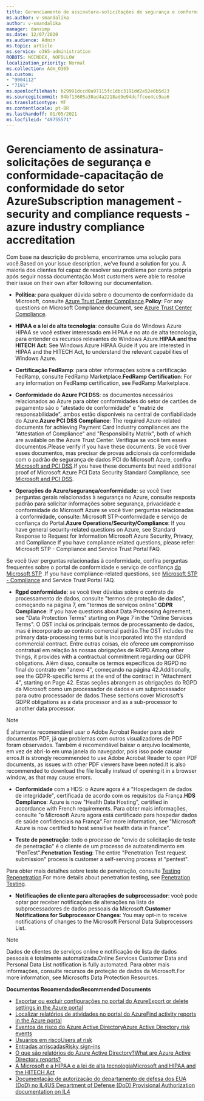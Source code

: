 ```yaml
---
title: Gerenciamento de assinatura-solicitações de segurança e conformidade-capacitação de conformidade do setor Azure
ms.author: v-smandalika
author: v-smandalika
manager: dansimp
ms.date: 12/07/2020
ms.audience: Admin
ms.topic: article
ms.service: o365-administration
ROBOTS: NOINDEX, NOFOLLOW
localization_priority: Normal
ms.collection: Adm_O365
ms.custom:
- "9004112"
- "7191"
ms.openlocfilehash: b29991dccd0a97115fc1dbc3191dd2e52e6b5d23
ms.sourcegitcommit: 04bf13605a30ad4a2218ad9e94dcffcee4cc9aa6
ms.translationtype: MT
ms.contentlocale: pt-BR
ms.lasthandoff: 01/05/2021
ms.locfileid: "49755571"
---
```

# <a name="subscription-management---security-and-compliance-requests---azure-industry-compliance-accreditation"></a><span data-ttu-id="8554e-102">Gerenciamento de assinatura-solicitações de segurança e conformidade-capacitação de conformidade do setor Azure</span><span class="sxs-lookup"><span data-stu-id="8554e-102">Subscription management - security and compliance requests - azure industry compliance accreditation</span></span>

<span data-ttu-id="8554e-103">Com base na descrição do problema, encontramos uma solução para você.</span><span class="sxs-lookup"><span data-stu-id="8554e-103">Based on your issue description, we’ve found a solution for you.</span></span> <span data-ttu-id="8554e-104">A maioria dos clientes foi capaz de resolver seu problema por conta própria após seguir nossa documentação.</span><span class="sxs-lookup"><span data-stu-id="8554e-104">Most customers were able to resolve their issue on their own after following our documentation.</span></span>

- <span data-ttu-id="8554e-105">**Política**: para qualquer dúvida sobre o documento de conformidade da Microsoft, consulte [Azure Trust Center Compliance](https://docs.microsoft.com/compliance/regulatory/offering-SOC).</span><span class="sxs-lookup"><span data-stu-id="8554e-105">**Policy**: For any questions on Microsoft Compliance document, see [Azure Trust Center Compliance](https://docs.microsoft.com/compliance/regulatory/offering-SOC).</span></span>

- <span data-ttu-id="8554e-106">**HIPAA e a lei de alta tecnologia**: consulte Guia do Windows Azure HIPAA se você estiver interessado em HIPAA e no ato de alta tecnologia, para entender os recursos relevantes do Windows Azure.</span><span class="sxs-lookup"><span data-stu-id="8554e-106">**HIPAA and the HITECH Act**: See Windows Azure HIPAA Guide if you are interested in HIPAA and the HITECH Act, to understand the relevant capabilities of Windows Azure.</span></span>

- <span data-ttu-id="8554e-107">**Certificação FedRamp**: para obter informações sobre a certificação FedRamp, consulte FedRamp Marketplace.</span><span class="sxs-lookup"><span data-stu-id="8554e-107">**FedRamp Certification**: For any information on FedRamp certification, see FedRamp Marketplace.</span></span>

- <span data-ttu-id="8554e-108">**Conformidade do Azure PCI DSS**: os documentos necessários relacionados ao Azure para obter conformidades do setor de cartões de pagamento são o "atestado de conformidade" e "matriz de responsabilidade", ambos estão disponíveis na central de confiabilidade do Azure.</span><span class="sxs-lookup"><span data-stu-id="8554e-108">**Azure PCI DSS Compliance**: The required Azure-related documents for achieving Payment Card Industry compliances are the "Attestation of Compliance" and "Responsibility Matrix", both of which are available on the Azure Trust Center.</span></span> <span data-ttu-id="8554e-109">Verifique se você tem esses documentos.</span><span class="sxs-lookup"><span data-stu-id="8554e-109">Please verify if you have these documents.</span></span> <span data-ttu-id="8554e-110">Se você tiver esses documentos, mas precisar de provas adicionais da conformidade com o padrão de segurança de dados PCI do Microsoft Azure, confira [Microsoft and PCI DSS](https://docs.microsoft.com/compliance/regulatory/offering-PCI-DSS).</span><span class="sxs-lookup"><span data-stu-id="8554e-110">If you have these documents but need additional proof of Microsoft Azure PCI Data Security Standard Compliance, see [Microsoft and PCI DSS](https://docs.microsoft.com/compliance/regulatory/offering-PCI-DSS).</span></span>

- <span data-ttu-id="8554e-111">**Operações do Azure/segurança/conformidade**: se você tiver perguntas gerais relacionadas à segurança no Azure, consulte resposta padrão para solicitar informações sobre segurança, privacidade e conformidade do Microsoft Azure se você tiver perguntas relacionadas à conformidade, consulte: Microsoft STP-conformidade e serviço de confiança do Portal.</span><span class="sxs-lookup"><span data-stu-id="8554e-111">**Azure Operations/Security/Compliance**: If you have general security-related questions on Azure, see Standard Response to Request for Information Microsoft Azure Security, Privacy, and Compliance If you have compliance related questions, please refer: Microsoft STP - Compliance and Service Trust Portal FAQ.</span></span>

<span data-ttu-id="8554e-112">Se você tiver perguntas relacionadas à conformidade, confira perguntas frequentes sobre o portal de conformidade e serviço de confiança [do Microsoft STP](https://www.microsoft.com/trust-center/compliance/compliance-overview) .</span><span class="sxs-lookup"><span data-stu-id="8554e-112">If you have compliance-related questions, see [Microsoft STP - Compliance](https://www.microsoft.com/trust-center/compliance/compliance-overview) and Service Trust Portal FAQ.</span></span>

- <span data-ttu-id="8554e-113">**Rgpd conformidade**: se você tiver dúvidas sobre o contrato de processamento de dados, consulte "termos de proteção de dados", começando na página 7, em "termos de serviços online".</span><span class="sxs-lookup"><span data-stu-id="8554e-113">**GDPR Compliance**: If you have questions about Data Processing Agreement, see "Data Protection Terms" starting on Page 7 in the "Online Services Terms".</span></span> <span data-ttu-id="8554e-114">O OST inclui os principais termos de processamento de dados, mas é incorporado ao contrato comercial padrão.</span><span class="sxs-lookup"><span data-stu-id="8554e-114">The OST includes the primary data-processing terms but is incorporated into the standard commercial contract.</span></span> <span data-ttu-id="8554e-115">Entre outras coisas, ele oferece um compromisso contratual em relação às nossas obrigações de RGPD.</span><span class="sxs-lookup"><span data-stu-id="8554e-115">Among other things, it provides with a contractual commitment regarding our GDPR obligations.</span></span> <span data-ttu-id="8554e-116">Além disso, consulte os termos específicos do RGPD no final do contrato em "anexo 4", começando na página 42.</span><span class="sxs-lookup"><span data-stu-id="8554e-116">Additionally, see the GDPR-specific terms at the end of the contract in "Attachment 4", starting on Page 42.</span></span> <span data-ttu-id="8554e-117">Estas seções abrangem as obrigações do RGPD da Microsoft como um processador de dados e um subprocessador para outro processador de dados.</span><span class="sxs-lookup"><span data-stu-id="8554e-117">These sections cover Microsoft’s GDPR obligations as a data processor and as a sub-processor to another data processor.</span></span>

> [!NOTE]
> <span data-ttu-id="8554e-118">É altamente recomendável usar o Adobe Acrobat Reader para abrir documentos PDF, já que problemas com outros visualizadores de PDF foram observados. Também é recomendável baixar o arquivo localmente, em vez de abri-lo em uma janela do navegador, pois isso pode causar erros.</span><span class="sxs-lookup"><span data-stu-id="8554e-118">It is strongly recommended to use Adobe Acrobat Reader to open PDF documents, as issues with other PDF viewers have been noted.It is also recommended to download the file locally instead of opening it in a browser window, as that may cause errors.</span></span>

- <span data-ttu-id="8554e-119">**Conformidade** com a HDS: o Azure agora é a "Hospedagem de dados de integridade", certificada de acordo com os requisitos da França.</span><span class="sxs-lookup"><span data-stu-id="8554e-119">**HDS Compliance**: Azure is now "Health Data Hosting", certified in accordance with French requirements.</span></span> <span data-ttu-id="8554e-120">Para obter mais informações, consulte "o Microsoft Azure agora está certificado para hospedar dados de saúde confidenciais na França".</span><span class="sxs-lookup"><span data-stu-id="8554e-120">For more information, see "Microsoft Azure is now certified to host sensitive health data in France".</span></span>

- <span data-ttu-id="8554e-121">**Teste de penetração**: todo o processo de "envio de solicitação de teste de penetração" é o cliente de um processo de autoatendimento em "PenTest".</span><span class="sxs-lookup"><span data-stu-id="8554e-121">**Penetration Testing**: The entire "Penetration Test request submission" process is customer a self-serving process at "pentest".</span></span>

<span data-ttu-id="8554e-122">Para obter mais detalhes sobre teste de penetração, consulte [Testing Repenetration](https://docs.microsoft.com/azure/security/fundamentals/pen-testing).</span><span class="sxs-lookup"><span data-stu-id="8554e-122">For more details about penetration testing, see [Penetration Testing](https://docs.microsoft.com/azure/security/fundamentals/pen-testing).</span></span>

- <span data-ttu-id="8554e-123">**Notificações de cliente para alterações de subprocessador**: você pode optar por receber notificações de alterações na lista de subprocessadores de dados pessoais da Microsoft.</span><span class="sxs-lookup"><span data-stu-id="8554e-123">**Customer Notifications for Subprocessor Changes**: You may opt-in to receive notifications of changes to the Microsoft Personal Data Subprocessors List.</span></span>

> [!NOTE]
> <span data-ttu-id="8554e-124">Dados de clientes de serviços online e notificação de lista de dados pessoais é totalmente automatizada.</span><span class="sxs-lookup"><span data-stu-id="8554e-124">Online Services Customer Data and Personal Data List notification is fully automated.</span></span> <span data-ttu-id="8554e-125">Para obter mais informações, consulte recursos de proteção de dados da Microsoft.</span><span class="sxs-lookup"><span data-stu-id="8554e-125">For more information, see Microsofts Data Protection Resources.</span></span>

<span data-ttu-id="8554e-126">**Documentos Recomendados**</span><span class="sxs-lookup"><span data-stu-id="8554e-126">**Recommended Documents**</span></span>

- [<span data-ttu-id="8554e-127">Exportar ou excluir configurações no portal do Azure</span><span class="sxs-lookup"><span data-stu-id="8554e-127">Export or delete settings in the Azure portal</span></span>](https://docs.microsoft.com/azure/azure-portal/set-preferences)
- [<span data-ttu-id="8554e-128">Localizar relatórios de atividades no portal do Azure</span><span class="sxs-lookup"><span data-stu-id="8554e-128">Find activity reports in the Azure portal</span></span>](https://docs.microsoft.com/azure/active-directory/reports-monitoring/howto-find-activity-reports)
- [<span data-ttu-id="8554e-129">Eventos de risco do Azure Active Directory</span><span class="sxs-lookup"><span data-stu-id="8554e-129">Azure Active Directory risk events</span></span>](https://docs.microsoft.com/azure/active-directory/identity-protection/overview-identity-protection)
- [<span data-ttu-id="8554e-130">Usuários em risco</span><span class="sxs-lookup"><span data-stu-id="8554e-130">Users at risk</span></span>](https://docs.microsoft.com/azure/active-directory/identity-protection/overview-identity-protection)
- [<span data-ttu-id="8554e-131">Entradas arriscadas</span><span class="sxs-lookup"><span data-stu-id="8554e-131">Risky sign-ins</span></span>](https://docs.microsoft.com/azure/active-directory/identity-protection/overview-identity-protection)
- [<span data-ttu-id="8554e-132">O que são relatórios do Azure Active Directory?</span><span class="sxs-lookup"><span data-stu-id="8554e-132">What are Azure Active Directory reports?</span></span>](https://docs.microsoft.com/azure/active-directory/reports-monitoring/overview-reports)
- [<span data-ttu-id="8554e-133">A Microsoft e a HIPAA e a lei de alta tecnologia</span><span class="sxs-lookup"><span data-stu-id="8554e-133">Microsoft and HIPAA and the HITECH Act</span></span>](https://docs.microsoft.com/compliance/regulatory/offering-hipaa-hitech)
- [<span data-ttu-id="8554e-134">Documentação de autorização do departamento de defesa dos EUA (DoD) no IL4</span><span class="sxs-lookup"><span data-stu-id="8554e-134">US Department of Defense (DoD) Provisional Authorization documentation on IL4</span></span>](https://docs.microsoft.com/compliance/regulatory/offering-DoD-DISA-L2-L4-L5)













